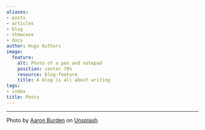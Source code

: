 ```yaml
---
aliases:
- posts
- articles
- blog
- showcase
- docs
author: Hugo Authors
image:
  feature:
    alt: Photo of a pen and notepad
    position: center 70%
    resource: blog-feature
    title: A blog is all about writing
tags:
- index
title: Posts
---
```


---

Photo by [Aaron Burden](https://unsplash.com/@aaronburden?utm_source=unsplash&utm_medium=referral&utm_content=creditCopyTex) on [Unsplash](https://unsplash.com/photos/xG8IQMqMITM?utm_source=unsplash&utm_medium=referral&utm_content=creditCopyText)

